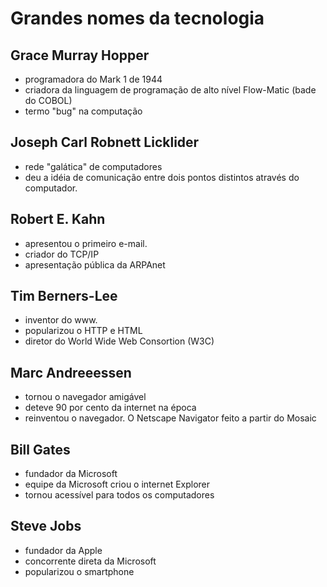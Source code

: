 # Grandes nomes da tecnologia

## Grace Murray Hopper

- programadora do Mark 1 de 1944
- criadora da linguagem de programação de alto nível Flow-Matic (bade do COBOL)
- termo "bug" na computação

## Joseph Carl Robnett Licklider

- rede "galática" de computadores
- deu a idéia de comunicação entre dois pontos distintos através do computador.

## Robert E. Kahn

- apresentou o primeiro e-mail.
- criador do TCP/IP
- apresentação pública da ARPAnet

## Tim Berners-Lee

- inventor do www.
- popularizou o HTTP e HTML
- diretor do World Wide Web Consortion (W3C)

## Marc Andreeessen

- tornou o navegador amigável
- deteve 90 por cento da internet na época
- reinventou o navegador. O Netscape Navigator feito a partir do Mosaic

## Bill Gates

- fundador da Microsoft
- equipe da Microsoft criou o internet Explorer
- tornou acessível para todos os computadores

## Steve Jobs

- fundador da Apple
- concorrente direta da Microsoft
- popularizou o smartphone

